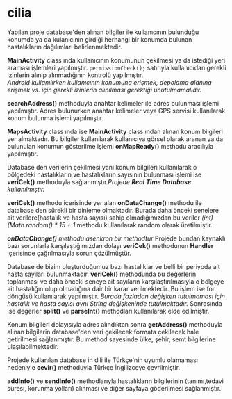 # cilia

<p>Yapılan proje database'den alınan bilgiler ile kullanıcının bulunduğu konumda ya da 
kulanıcının girdiği herhangi bir konumda bulunan hastalıkların dağılımları belirlenmektedir.</p>

<p>
<b>MainActivity</b> class ında kullanıcının konumunun çekilmesi ya da istediği yeri araması işlemleri yapılmıştır.
<code>permissionCheck();</code> satırıyla kullanıcıdan gerekli izinlerin alınıp alınmadığının kontrolü yapılmıştır.</br>
<i>Android kullanılırken kullanıcının konumuna erişmek, depolama alanına erişmek vs. için gerekli izinlerin alınılması gerektiği unutulmamalıdır.</i>
</p>

<p>
<b>searchAddress()</b> methoduyla anahtar kelimeler ile adres bulunması işlemi yapılmıştır. Adres bulunurken anahtar kelimeler veya GPS servisi
kullanılarak konum bulunma işlemi yapılmıştır.
</p>


<p>
<b>MapsActivity</b> class ında ise <b>MainActivity</b> class ından alınan konum bilgileri yer almaktadır. Bu bilgiler kullanılarak 
kullanıcıya görsel olarak aranan ya da bulunulan konumun gösterilme işlemi <b>onMapReady()</b> methodu aracılıyla yapılmıştır.
</p>

<p>
Database den verilerin çekilmesi yani konum bilgileri kullanılarak o bölgedeki hastalıkların ve hastalıkların sayısının bulunması 
işlemi ise <b>veriCek()</b> methoduyla sağlanmıştır.<i>Projede <b>Real Time Database</b> kullanılmıştır.</i> 
</p>
<p>
<b>veriCek()</b> methodu içerisinde yer alan <b>onDataChange()</b> methodu ile database den sürekli bir dinleme olmaktadır.
Burada daha önceki senelere ait verilere(hastalık ve hasta sayısı) sahip olmadığımızdan bu veriler <i>(int)(Math.random() * 15 + 1</i> methodu
kullanılarak random olarak üretilmiştir.
</p>

<p><i><b>onDataChange()</b> methodu asenkron bir methodtur</i> Projede bundan kaynaklı bazı sorunlarla karşılaştığımızdan dolayı
<b>veriCek()</b> methodunun <b>Handler</b> içerisinde çağrılmasıyla sorun çözülmüştür.
</p>

<p>
Database de bizim oluşturduğumuz bazı hastalıklar ve belli bir periyoda ait hasta sayıları bulunmaktadır. <b>veriCek()</b> methodunda
bu değerlerin toplanması ve daha önceki seneye ait sayıların karşılaştırılmasıyla o bölgeye ait hastalığın olup olmadığına dair
bir karar verilmektedir. Bu işlem ise for döngüsü kullanılarak yapılmıştır.<i> Burada fazladan değişken tutulmaması için hastalık ve
hasta sayısı aynı <i>String</i> değişkeninde tutulmaktadır.</i> Sonrasında ise değerler <b>split()</b> ve <b>parseInt()</b> methodları
kullanılarak elde edilmiştir.
</p>

<p>
Konum bilgileri dolayısıyla adres alındıktan sonra <b>getAddress()</b> methoduyla alınan bilgilerin database'den veri çekilecek formata çekilecek
hale getirilmesi sağlanmıştır. Bu method sayesinde ülke, şehir, semt bilgilerine ulaşılabilmektedir.
</p>

<p>Projede kullanılan database in dili ile Türkçe'nin uyumlu olamaması nedeniyle <b>cevir()</b> methoduyla Türkçe İngilizceye çevrilmiştir.</p>

<p> <b>addInfo()</b> ve <b>sendInfo()</b> methodlarıyla hastalıkların bilgilerinin (tanımı,tedavi süresi, korunma yolları) alınması ve diğer sayfaya göderilmesi sağlanmıştır.</p>


